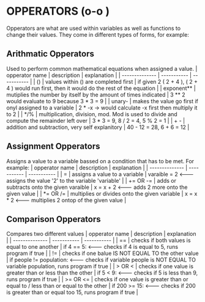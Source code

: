 # OPPERATORS (o-o )
Opperators are what are used within variables as well as functions to change their values. They come in different types of forms, for example:
## Arithmatic Opperators
Used to perform common mathematical equations when assigned a value. 
| opperator name | description | explanation |
| -------------- | ----------- | ----------- |
| () | values within () are completed first | if given 2 ( 2 + 4 ), ( 2 + 4 ) would run first, then it would do the rest of the equation |
| exponent** | mutiplies the number by itself by the amount of times indicated | 3 ** 2 would evaluate to 9 because 3 * 3 = 9 |
| unary- | makes the value go first if onyl assigned to a variable | 2 * -x -> would calculate -x first then multiply it to 2 |
| */% | multiplication, division, mod. Mod is used to divide and compute the remainder left over | 3 * 3 = 9, 8 / 2 = 4, 5 % 2 = 1 |
| + - | addition and subtraction, very self explanitory | 40 - 12 = 28, 6 + 6 = 12 |

## Assignment Opperators
Assigns a value to a variable bassed on a condition that has to be met. For example:
| opperator name | description | explanation |
| -------------- | ----------- | ----------- |
| = | assigns a value to a variable | varaible = 2 <--- assigns the value '2' to the variable 'variable' |
| += OR -= | adds or subtracts onto the given varaible | x = x + 2 <--- adds 2 more onto the given value |
| *= OR /= | multiplies or divides onto the given variable | x = x * 2 <--- multiplies 2 ontop of the given value |

## Comparison Opperators
Compares two different values
| opperator name | description | explanation |
| -------------- | ----------- | ----------- |
| == | checks if both values is equal to one another | if 4 == 5: <--- checks if 4 is equal to 5, runs program if true |
| != | checks if one balue IS NOT EQUAL TO the other value | if people != population: <--- checks if variable people is NOT EQUAL TO variable population, runs program if true |
| > OR < | checks if one value is greater than or less than the other | if 5 < 9: <--- checks if 5 is less than 9, runs program if true |
| >= OR <= | checks if one value is greater than or equal to / less than or equal to the other | if 200 >= 15: <--- checks if 200 is greater than or equal too 15, runs program if true |
